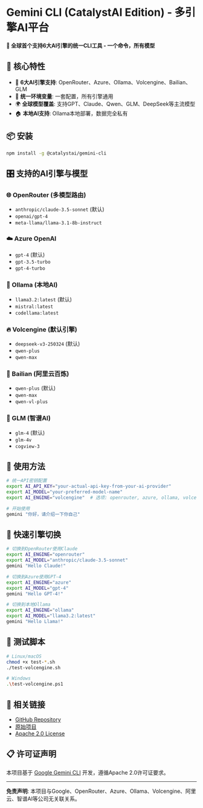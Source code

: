 # Gemini CLI (CatalystAI Edition) - 多引擎AI平台

**🚀 全球首个支持6大AI引擎的统一CLI工具 - 一个命令，所有模型**

## 🌟 核心特性

- 🎯 **6大AI引擎支持**: OpenRouter、Azure、Ollama、Volcengine、Bailian、GLM
- 🔄 **统一环境变量**: 一套配置，所有引擎通用
- 🌍 **全球模型覆盖**: 支持GPT、Claude、Qwen、GLM、DeepSeek等主流模型
- 🏠 **本地AI支持**: Ollama本地部署，数据完全私有

## 📦 安装

```bash
npm install -g @catalystai/gemini-cli
```

## 🎛️ 支持的AI引擎与模型

### 🌐 OpenRouter (多模型路由)
- `anthropic/claude-3.5-sonnet` (默认)
- `openai/gpt-4`
- `meta-llama/llama-3.1-8b-instruct`

### ☁️ Azure OpenAI
- `gpt-4` (默认)
- `gpt-3.5-turbo`
- `gpt-4-turbo`

### 🦙 Ollama (本地AI)
- `llama3.2:latest` (默认)
- `mistral:latest`
- `codellama:latest`

### 🔥 Volcengine (默认引擎)
- `deepseek-v3-250324` (默认)
- `qwen-plus`
- `qwen-max`

### 🌊 Bailian (阿里云百炼)
- `qwen-plus` (默认)
- `qwen-max`
- `qwen-vl-plus`

### 🧠 GLM (智谱AI)
- `glm-4` (默认)
- `glm-4v`
- `cogview-3`

## 🚀 使用方法

```bash
# 统一API密钥配置
export AI_API_KEY="your-actual-api-key-from-your-ai-provider"
export AI_MODEL="your-preferred-model-name"
export AI_ENGINE="volcengine"  # 选项: openrouter, azure, ollama, volcengine, bailian, glm

# 开始使用
gemini "你好，请介绍一下你自己"
```

## 🔧 快速引擎切换

```bash
# 切换到OpenRouter使用Claude
export AI_ENGINE="openrouter"
export AI_MODEL="anthropic/claude-3.5-sonnet"
gemini "Hello Claude!"

# 切换到Azure使用GPT-4
export AI_ENGINE="azure"
export AI_MODEL="gpt-4"
gemini "Hello GPT-4!"

# 切换到本地Ollama
export AI_ENGINE="ollama"
export AI_MODEL="llama3.2:latest"
gemini "Hello Llama!"
```

## 🧪 测试脚本

```bash
# Linux/macOS
chmod +x test-*.sh
./test-volcengine.sh

# Windows
.\test-volcengine.ps1
```

## 🔗 相关链接

- [GitHub Repository](https://github.com/chameleon-nexus/gemini-cli)
- [原始项目](https://github.com/google-gemini/gemini-cli)
- [Apache 2.0 License](https://www.apache.org/licenses/LICENSE-2.0)

## 📋 许可证声明

本项目基于 [Google Gemini CLI](https://github.com/google-gemini/gemini-cli) 开发，遵循Apache 2.0许可证要求。

---

**免责声明**: 本项目与Google、OpenRouter、Azure、Ollama、Volcengine、阿里云、智谱AI等公司无关联关系。

